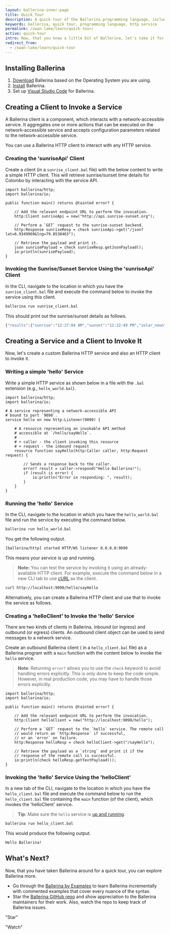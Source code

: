 ```yaml
---
layout: ballerina-inner-page
title: Quick Tour
description: A quick tour of the Ballerina programming language, including writing, running and invoking an HTTP service and using a client to interact with a service.
keywords: ballerina, quick tour, programming language, http service
permalink: /swan-lake/learn/quick-tour/
active: quick-tour
intro: Now, that you know a little bit of Ballerina, let's take it for a spin!
redirect_from:
  - /swan-lake/learn/quick-tour
---
```


## Installing Ballerina

1. [Download](/downloads) Ballerina based on the Operating System you are using. 
1. [Install](/swan-lake/learn/installing-ballerina) Ballerina. 
1. Set up [Visual Studio Code](/swan-lake/learn/tools-ides/vscode-plugin) for Ballerina.

## Creating a Client to Invoke a Service 

A Ballerina client is a component, which interacts with a network-accessible service. It aggregates one or more actions that can be executed on the network-accessible service and accepts configuration parameters related to the network-accessible service.

You can use a Ballerina HTTP client to interact with any HTTP service.

### Creating the 'sunriseApi' Client

Create a client (in a `sunrise_client.bal` file) with the below content to write a simple HTTP client. This will retrieve sunrise/sunset time details for Colombo by interacting with the service API.


```ballerina
import ballerina/http;
import ballerina/io;

public function main() returns @tainted error? {

    // Add the relevant endpoint URL to perform the invocation.
    http:Client sunriseApi = new("http://api.sunrise-sunset.org");

    // Perform a `GET` request to the sunrise-sunset backend.
    http:Response sunriseResp = check sunriseApi->get("/json?lat=6.9349969&lng=79.8538463");

    // Retrieve the payload and print it.
    json sunrisePayload = check sunriseResp.getJsonPayload();
    io:println(sunrisePayload);
}
```

### Invoking the Sunrise/Sunset Service Using the 'sunriseApi' Client

In the CLI, navigate to the location in which you have the `sunrise_client.bal` file and execute the command below to invoke the service using this client.

```bash
ballerina run sunrise_client.bal
```

This should print out the sunrise/sunset details as follows.

```bash
{"results":{"sunrise":"12:27:04 AM","sunset":"12:22:49 PM","solar_noon":"6:24:56 AM","day_length":"11:55:45","civil_twilight_begin":"12:05:55 AM","civil_twilight_end":"12:43:57 PM","nautical_twilight_begin":"11:41:20 PM","nautical_twilight_end":"1:08:33 PM","astronomical_twilight_begin":"11:16:47 PM","astronomical_twilight_end":"1:33:06 PM"},"status":"OK"}
```

## Creating a Service and a Client to Invoke It

Now, let's create a custom Ballerina HTTP service and also an HTTP client to invoke it.

### Writing a simple 'hello' Service

Write a simple HTTP service as shown below in a file with the `.bal` extension (e.g., `hello_world.bal`).

```ballerina
import ballerina/http;
import ballerina/io;

# A service representing a network-accessible API
# bound to port `9090`.
service hello on new http:Listener(9090) {

    # A resource representing an invokable API method
    # accessible at `/hello/sayHello`.
    #
    # + caller - the client invoking this resource
    # + request - the inbound request
    resource function sayHello(http:Caller caller, http:Request request) {

        // Sends a response back to the caller.
        error? result = caller->respond("Hello Ballerina!");
        if (result is error) {
            io:println("Error in responding: ", result);
        }
    }
}
```

### Running the 'hello' Service

In the CLI, navigate to the location in which you have the `hello_world.bal` file and run the service by executing the command below.

```bash
ballerina run hello_world.bal
```

You get the following output.

```bash
[ballerina/http] started HTTP/WS listener 0.0.0.0:9090
```

This means your service is up and running. 

> **Note:** You can test the service by invoking it using an already-available HTTP client. For example, execute the command below in a new CLI tab to use [cURL](https://curl.haxx.se/download.html) as the client.

```bash
curl http://localhost:9090/hello/sayHello
```

Alternatively, you can create a Ballerina HTTP client and use that to invoke the service as follows.

### Creating a 'helloClient' to Invoke the 'hello' Service

There are two kinds of clients in Ballerina, inbound (or ingress) and outbound (or egress) clients. An outbound client object can be used to send messages to a network service.

Create an outbound Ballerina client ( in a `hello_client.bal` file) as a Ballerina program with a `main` function with the content below to invoke the `hello` service.   

> **Note**: Returning `error?` allows you to use the `check` keyword to avoid handling errors explicitly. This is only done to keep the code simple. However, in real production code, you may have to handle those errors explicitly.

```ballerina
import ballerina/http;
import ballerina/io;

public function main() returns @tainted error? {

    // Add the relevant endpoint URL to perform the invocation.
    http:Client helloClient = new("http://localhost:9090/hello");

    // Perform a `GET` request to the `hello` service. The remote call 
    // would return an `http:Response` if successful, 
    // or an `error` on failure.
    http:Response helloResp = check helloClient->get("/sayHello");

    // Retrieve the payload as a `string` and print it if the 
    // response of the remote call is successful.
    io:println(check helloResp.getTextPayload());
}
```

### Invoking the 'hello' Service Using the 'helloClient'  

In a new tab of the CLI, navigate to the location in which you have the `hello_client.bal` file and execute the command below to run the `hello_client.bal` file containing the `main` function (of the client), which invokes the 'helloClient' service.

> **Tip:** Make sure the `hello` service is [up and running](#running-the-ballerina-service).

```bash
ballerina run hello_client.bal
```

This would produce the following output.


```bash
Hello Ballerina!
```

## What's Next?

Now, that you have taken Ballerina around for a quick tour, you can explore Ballerina more.

* Go through the [Ballerina by Examples](/swan-lake/learn/by-example) to learn Ballerina incrementally with commented examples that cover every nuance of the syntax.
* Star the [Ballerina GitHub repo](https://github.com/ballerina-platform/ballerina-lang) and show appreciation to the Ballerina maintainers for their work. Also, watch the repo to keep track of Ballerina issues.
<div class="cGitButtonContainer"><p data-button="iGitStarText">"Star"</p><p data-button="iGitWatchText">"Watch"</p></div>

<style> #tree-expand-all , #tree-collapse-all {display:none;} </style>